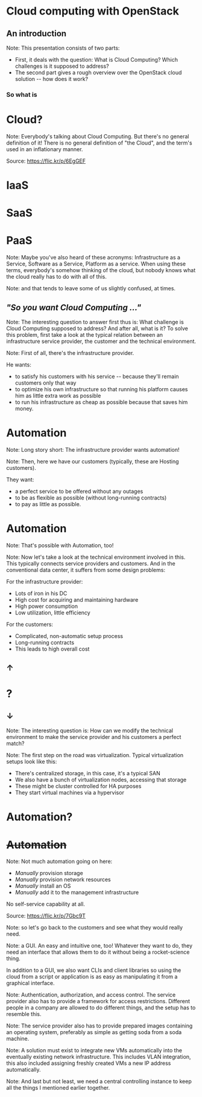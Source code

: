 <!-- .slide: data-background-image="images/openstack-logo.svg" data-background-size="contain" -->
# Cloud computing with OpenStack
## An introduction
Note: This presentation consists of two parts:
- First, it deals with the question: What is Cloud Computing? Which
  challenges is it supposed to address?
- The second part gives a rough overview over the OpenStack cloud
  solution -- how does it work?


<!-- .slide: data-background="https://farm3.staticflickr.com/2502/3714874171_b3586284df_o_d.jpg" data-background-size="cover" -->
### So what is
# Cloud?

Note: Everybody's talking about Cloud Computing.  But there's no
general definition of it!  There is no general definition of "the
Cloud", and the term's used in an inflationary manner.

Source: https://flic.kr/p/6EgGEF


# IaaS
# SaaS
# PaaS

Note: Maybe you've also heard of these acronyms: Infrastructure as a
Service, Software as a Service, Platform as a service. When using
these terms, everybody's somehow thinking of the cloud, but nobody
knows what the cloud really has to do with all of this.


<!-- .slide: 
data-background="https://farm1.staticflickr.com/142/388474284_494e936024_o_d.jpg"
data-background-size="cover" -->

Note: and that tends to leave some of us slightly confused, at times.


## *"So you want Cloud Computing ..."*

Note: The interesting question to answer first thus is: What challenge
is Cloud Computing supposed to address? And after all, what is it?  To
solve this problem, first take a look at the typical relation between
an infrastructure service provider, the customer and the technical
environment.


<!-- .slide: data-background="images/admin.jpg" data-background-size="cover" -->
Note: First of all, there's the infrastructure provider.

He wants:

- to satisfy his customers with his service -- because they'll remain customers only that way
- to optimize his own infrastructure so that running his platform causes him as little extra work as possible
- to run his infrastructure as cheap as possible because that saves him money.


<!-- .slide: 
data-background="images/admin.jpg"
data-background-size="cover" -->
# Automation
Note: Long story short: The infrastructure provider wants automation!


<!-- .slide: data-background="images/customers.jpg" data-background-size="cover" -->
Note: Then, here we have our customers (typically, these are Hosting
customers).

They want:
- a perfect service to be offered without any outages
- to be as flexible as possible (without long-running contracts)
- to pay as little as possible.


<!-- .slide: 
data-background="images/customers.jpg"
data-background-size="cover" -->
# Automation
Note: That's possible with Automation, too!


<!-- .slide: data-background="images/racks.jpg" data-background-size="cover" -->
Note: Now let's take a look at the technical environment involved in
this. This typically connects service providers and customers. And
in the conventional data center, it suffers from some design problems:

For the infrastructure provider: 
- Lots of iron in his DC
- High cost for acquiring and maintaining hardware
- High power consumption
- Low utilization, little efficiency

For the customers: 
- Complicated, non-automatic setup process
- Long-running contracts
- This leads to high overall cost


<!-- .slide: data-background="images/admin-customers.png" data-background-size="contain" -->
## &uarr;
# ?
## &darr;
Note: The interesting question is: How can we modify the technical
environment to make the service provider and his customers a perfect
match?


<!-- .slide: data-background="images/servers-storage.svg" data-background-size="contain" -->
Note: The first step on the road was virtualization. Typical virtualization setups look like this:
- There's centralized storage, in this case, it's a typical SAN
- We also have a bunch of virtualization nodes, accessing that storage
- These might be cluster controlled for HA purposes
- They start virtual machines via a hypervisor


# Automation?


<!-- .slide: data-background="https://farm5.staticflickr.com/4050/4392789087_03f43e8199_o_d.jpg" data-background-size="cover" -->
# ~~Automation~~
Note: Not much automation going on here:
- *Manually* provision storage
- *Manually* provision network resources
- *Manually* install an OS
- *Manually* add it to the management infrastructure

No self-service capability at all.

Source: https://flic.kr/p/7Gbc9T


<!-- .slide: data-background="images/customers.jpg" data-background-size="cover" -->
Note: so let's go back to the customers and see what they would really
need.


<!-- .slide: data-background="images/button.png" data-background-size="cover" -->
Note: a GUI. An easy and intuitive one, too! Whatever they want to do,
they need an interface that allows them to do it without being a
rocket-science thing.

In addition to a GUI, we also want CLIs and client libraries so using
the cloud from a script or application is as easy as manipulating it
from a graphical interface.


<!-- .slide: data-background="images/fingerprint.png" data-background-size="contain" -->
Note: Authentication, authorization, and access control. The service
provider also has to provide a framework for access
restrictions. Different people in a company are allowed to do
different things, and the setup has to resemble this.


<!-- .slide: data-background="images/soda-machine.png" data-background-size="contain" -->
Note: The service provider also has to provide prepared images
containing an operating system, preferably as simple as getting soda
from a soda machine.


<!-- .slide: data-background="images/switch.png" data-background-size="contain" -->
Note: A solution must exist to integrate new VMs automatically into
the eventually existing network infrastructure. This includes VLAN
integration, this also included assigning freshly created VMs a new IP
address automatically.


<!-- .slide: data-background="images/brain.svg" data-background-size="contain" -->
Note: And last but not least, we need a central controlling instance
to keep all the things I mentioned earlier together.
